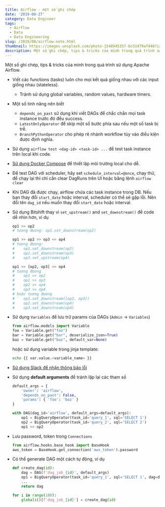 ```yaml
---
title: Airflow - một số ghi chép
date: '2019-08-27'
category: Data Engineer
tags:
  - Airflow
  - Data
  - Data Engineering
slug: /2019/08/airflow-note.html
thumbnail: https://images.unsplash.com/photo-1548945357-bc51479af448?ixlib=rb-1.2.1&ixid=eyJhcHBfaWQiOjEyMDd9&auto=format&fit=crop&w=2850&q=80
description: Một số ghi chép, tips & tricks của mình trong quá trình sử dụng Apache Airflow.
---
```


Một số ghi chép, tips & tricks của mình trong quá trình sử dụng Apache Airflow.

- Viết các functions (tasks) luôn cho mọi kết quả giống nhau với các input giống nhau (stateless).
  - Tránh sử dụng global variables, random values, hardware timers.
- Một số tính năng nên biết
  - `depends_on_past` sử dụng khi viết DAGs để chắc chắn mọi task instance trước đó đều success.
  - `LatestOnlyOperator` để skip một số bước phía sau nếu một số task bị trễ.
  - `BranchPythonOperator` cho phép rẽ nhánh workflow tùy vào điều kiện được định nghĩa.
- Sử dụng `airflow test <dag-id> <task-id> ...` để test task instance trên local khi code.
- [Sử dụng Docker Compose](https://blog.duyet.net/2019/08/airflow-docker-compose.html) để thiết lập môi trường local cho dễ.
- Để test DAG với scheduler, hãy set `schedule_interval=@once`, chạy thử, để chạy lại thì chỉ cần clear DagRuns trên UI hoặc bằng lệnh `airflow clear`
- Khi DAG đã được chạy, airflow chứa các task instance trong DB. Nếu bạn thay đổi `start_date` hoặc interval, scheduler có thể sẽ gặp lỗi. Nên đổi tên `dag_id` nếu muốn thay đổi `start_date` hoặc interval.
- Sử dụng Bitshift thay vì `set_upstream()` and `set_downstream()` để code dễ nhìn hơn, ví dụ

  ```python
  op1 >> op2
  # tương đương: op1.set_downstream(op2)

  op1 >> op2 >> op3 << op4
  # tương đương:
  #    op1.set_downstream(op2)
  #    op2.set_downstream(op3)
  #    op3.set_upstream(op4)

  op1 >> [op2, op3] >> op4
  # tương đương
  #    op1 >> op2
  #    op1 >> op3
  #    op2 >> op4
  #    op3 >> op4
  # hoặc tương đương
  #    op1.set_downstream([op2, op3])
  #    op2.set_downstream(op4)
  #    op3.set_downstream(op4)
  ```

- Sử dụng `Variables` để lưu trữ params của DAGs (`Admin` -> `Variables`)
  ```python
  from airflow.models import Variable
  foo = Variable.get("foo")
  bar = Variable.get("bar", deserialize_json=True)
  baz = Variable.get("baz", default_var=None)
  ```
  hoặc sử dụng variable trong jinja template:
  ```bash
  echo {{ var.value.<variable_name> }}
  ```
- [Sử dụng Slack để nhận thông báo lỗi](https://blog.duyet.net/2019/08/slack-alerts-in-airflow.html)
- Sử dụng **default arguments** để tránh lặp lại các tham số

  ```python
  default_args = {
      'owner': 'airflow',
      'depends_on_past': False,
      'params': { 'foo': 'baz' }
  }

  with DAG(dag_id='airflow', default_args=default_args):
      op1 = BigQueryOperator(task_id='query_1', sql='SELECT 1')
      op2 = BigQueryOperator(task_id='query_2', sql='SELECT 2')
      op1 >> op2
  ```

- Lưu password, token trong `Connections`
  ```python
  from airflow.hooks.base_hook import BaseHook
  aws_token = BaseHook.get_connection('aws_token').password
  ```
- Có thể generate DAG một cách tự động, ví dụ

  ```python
  def create_dag(id):
      dag = DAG(f'dag_job_{id}', default_args)
      op1 = BigQueryOperator(task_id='query_1', sql='SELECT 1', dag=dag)
      ...
      return dag

  for i in range(100):
      globals()[f'dag_job_{id}'] = create_dag(id)
  ```
